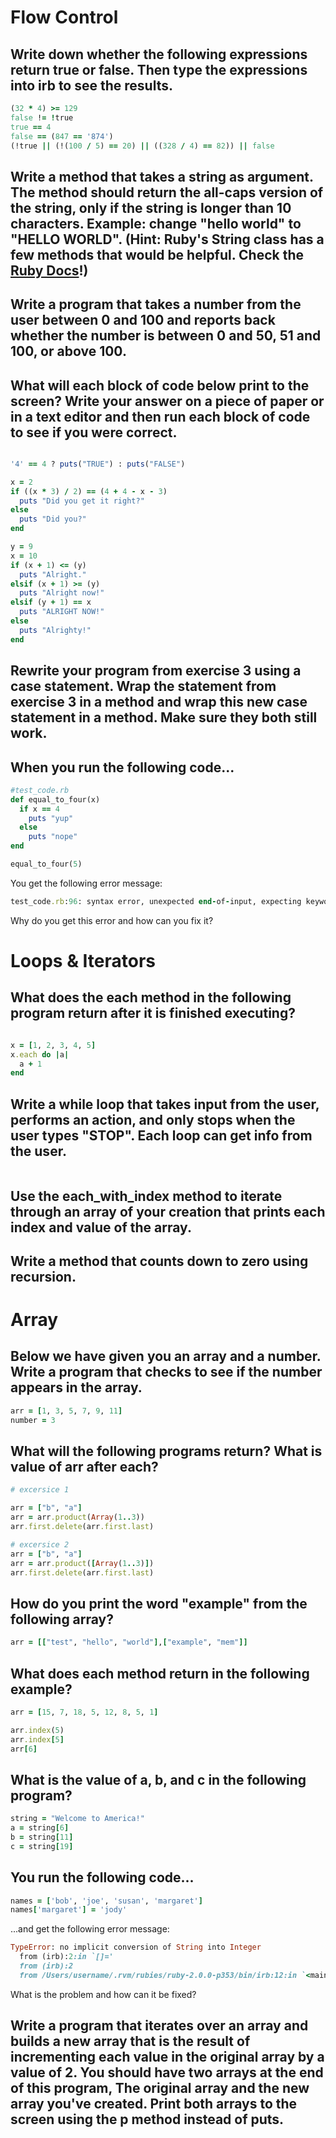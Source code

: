# Flow Control

## Write down whether the following expressions return true or false. Then type the expressions into irb to see the results.

```ruby
(32 * 4) >= 129
false != !true
true == 4
false == (847 == '874')
(!true || (!(100 / 5) == 20) || ((328 / 4) == 82)) || false

```

## Write a method that takes a string as argument. The method should return the all-caps version of the string, only if the string is longer than 10 characters. Example: change "hello world" to "HELLO WORLD". (Hint: Ruby's String class has a few methods that would be helpful. Check the [Ruby Docs](http://ruby-doc.org/core-2.1.0/String.html)!)

## Write a program that takes a number from the user between 0 and 100 and reports back whether the number is between 0 and 50, 51 and 100, or above 100.

## What will each block of code below print to the screen? Write your answer on a piece of paper or in a text editor and then run each block of code to see if you were correct.

```ruby

'4' == 4 ? puts("TRUE") : puts("FALSE")

x = 2
if ((x * 3) / 2) == (4 + 4 - x - 3)
  puts "Did you get it right?"
else
  puts "Did you?"
end

y = 9
x = 10
if (x + 1) <= (y)
  puts "Alright."
elsif (x + 1) >= (y)
  puts "Alright now!"
elsif (y + 1) == x
  puts "ALRIGHT NOW!"
else
  puts "Alrighty!"
end
```

## Rewrite your program from exercise 3 using a case statement. Wrap the statement from exercise 3 in a method and wrap this new case statement in a method. Make sure they both still work.

## When you run the following code...

```ruby
#test_code.rb
def equal_to_four(x)
  if x == 4
    puts "yup"
  else
    puts "nope"
end

equal_to_four(5)

```

You get the following error message:

```ruby
test_code.rb:96: syntax error, unexpected end-of-input, expecting keyword_end
```

Why do you get this error and how can you fix it?

# Loops & Iterators

## What does the each method in the following program return after it is finished executing?

```ruby

x = [1, 2, 3, 4, 5]
x.each do |a|
  a + 1
end
```

## Write a while loop that takes input from the user, performs an action, and only stops when the user types "STOP". Each loop can get info from the user.

```ruby

```

## Use the each_with_index method to iterate through an array of your creation that prints each index and value of the array.


## Write a method that counts down to zero using recursion.


# Array

## Below we have given you an array and a number. Write a program that checks to see if the number appears in the array.

```ruby
arr = [1, 3, 5, 7, 9, 11]
number = 3
```

## What will the following programs return? What is value of arr after each?

```ruby
# excersice 1

arr = ["b", "a"]
arr = arr.product(Array(1..3))
arr.first.delete(arr.first.last)

# excersice 2
arr = ["b", "a"]
arr = arr.product([Array(1..3)])
arr.first.delete(arr.first.last)

```

## How do you print the word "example" from the following array?

```ruby
arr = [["test", "hello", "world"],["example", "mem"]]
```

## What does each method return in the following example?
```ruby
arr = [15, 7, 18, 5, 12, 8, 5, 1]

arr.index(5)
arr.index[5]
arr[6]
```

## What is the value of a, b, and c in the following program?
```ruby
string = "Welcome to America!"
a = string[6]
b = string[11]
c = string[19]
```

## You run the following code...
```ruby
names = ['bob', 'joe', 'susan', 'margaret']
names['margaret'] = 'jody'
```

...and get the following error message:

```ruby
TypeError: no implicit conversion of String into Integer
  from (irb):2:in `[]='
  from (irb):2
  from /Users/username/.rvm/rubies/ruby-2.0.0-p353/bin/irb:12:in `<main>'
```

What is the problem and how can it be fixed?

## Write a program that iterates over an array and builds a new array that is the result of incrementing each value in the original array by a value of 2. You should have two arrays at the end of this program, The original array and the new array you've created. Print both arrays to the screen using the p method instead of puts.


